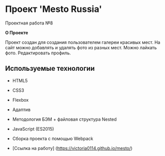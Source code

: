 # Проект 'Mesto Russia'

Проектная работа №8

**О Проекте**

Проект создан для создания пользователем галереи красивых мест.
На сайт можно добавлять и удалять фото из разных мест. Можно лайкать фото. Редактировать профиль.

## Используемые технологии

* HTML5
* CSS3
* Flexbox
* Адаптив 
* Методология БЭМ + файловая структура Nested
* JavaScript (ES2015)
* Сборка проекта с помощью Webpack 

* [Ссылка на работу] (https://victoria0114.github.io/mesto/)

